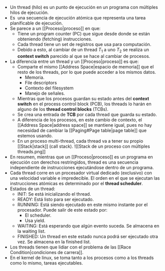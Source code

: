 - Un thread (hilo) es un punto de ejecución en un programa con múltiples hilos de ejecución.
- Es  una secuencia de ejecución atómica que representa una tarea planificable de ejecución.
- Se parece a un [[Proceso|proceso]] en que:
	- Tiene un program counter (PC) que sigue desde donde se están obteniendo (fetching) instrucciones.
	- Cada thread tiene un set de registros que usa para computación.
	- Debido a esto, al cambiar de un thread $T_1$ a uno $T_2$ se realiza un **context switch** parecido al que se hace al cambiar de procesos.
- La diferencia entre un thread y un [[Proceso|proceso]] es que:
	- Comparte el mismo [[Address Space|espacio de memoria]] que el resto de los threads, por lo que puede acceder a los mismos datos.
		- Memoria.
		- File descriptors
		- Contexto del filesystem
		- Manejo de señales.
	- Mientras que los procesos guardan su estado antes del **context switch** en el process control block (PCB), los threads lo harán en alguno de los **thread control blocks** (TCBs). 
	- Se crea una entrada de **TCB** por cada thread que guarda su estado.
	- A diferencia de los procesos, en este cambio de contexto, el [[Address Space|address space]] se mantiene igual, pues no hay necesidad de cambiar la [[Paging#Page table|page table]] que estemos usando.
	- En un proceso multi-thread, cada thread va a tener su propio [[Stack|stack]] (call stack).
	![[Stack de un proceso con múltiples threads.png]]
- En resumen, mientras que un [[Proceso|proceso]] es un programa en ejecución con derechos restringidos, thread es una secuencia independiente de instrucciones ejecutándose dentro de un programa.
- Cada thread corre en un procesador virtual dedicado (exclusivo) con una velocidad variable e impredecible. El orden en el que se ejecutan las instrucciones atómicas es determinado por el **thread scheduler**.
- Estados de un thread:
	- INIT: Se está inicializando el thread.
	- READY: Está listo para ser ejecutado.
	- RUNNING: Está siendo ejecutado en este mismo instante por el procesador. Puede salir de este estado por:
		- El scheduler.
		- Usa yield.
	- WAITING: Está esperando que algún evento suceda. Se almacena en la waiting list.
	- FINISHED: Un thread en este estado nunca podrá ser ejecutado otra vez. Se almacena en la finished list.
- Los threads tienen que lidiar con el problema de las [[Race Condition|condiciones de carrera]].
- En el kernel de linux, se toma tanto a los procesos como a los threads como lo mismo, tareas ejecutables.
